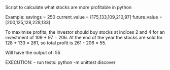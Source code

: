 Script to calculate what stocks are more profitable in python

Example:
        savings = 250
        current_value = [175,133,109,210,97]
        future_value = [200,125,128,228,133]

To maximise profits, the investor should buy stocks at indices 2 and 4 for an investment of 109 + 97 = 206. At the end of the year the stocks are sold for 128 + 133 = 261, so total profit is 261 - 206 = 55.

Will have the output of:
        55

EXECUTION:
    - run tests: python -m unittest discover
